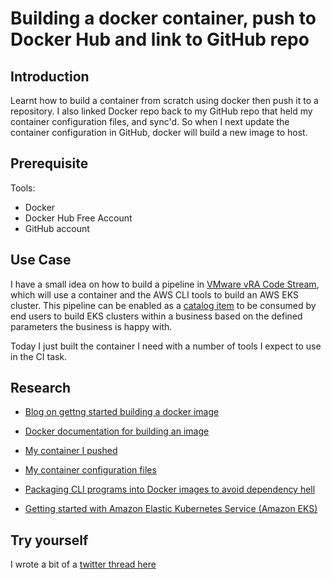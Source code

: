 # Building a docker container, push to Docker Hub and link to GitHub repo

## Introduction

Learnt how to build a container from scratch using docker then push it to a repository. I also linked Docker repo back to my GitHub repo that held my container configuration files, and sync'd. So when I next update the container configuration in GitHub, docker will build a new image to host.

## Prerequisite

Tools:
- Docker
- Docker Hub Free Account
- GitHub account

## Use Case

I have a small idea on how to build a pipeline in [VMware vRA Code Stream](https://docs.vmware.com/en/vRealize-Automation/8.4/Using-and-Managing-CodeStream/GUID-3625AE99-C60C-4517-803B-18C526ADCFF1.html), which will use a container and the AWS CLI tools to build an AWS EKS cluster. This pipeline can be enabled as a [catalog item](https://docs.vmware.com/en/vRealize-Automation/8.4/Getting-Started-Service-Broker/GUID-8DDBB69B-6316-40FC-B584-C4F89643FA27.html) to be consumed by end users to build EKS clusters within a business based on the defined parameters the business is happy with.

Today I just built the container I need with a number of tools I expect to use in the CI task. 

## Research

- [Blog on gettng started building a docker image](https://stackify.com/docker-build-a-beginners-guide-to-building-docker-images/)
- [Docker documentation for building an image](https://docs.docker.com/develop/develop-images/dockerfile_best-practices/)
- [My container I pushed](https://hub.docker.com/r/saintdle/aws-k8s-ci)
- [My container configuration files](https://github.com/saintdle/aws-k8s-ci)

- [Packaging CLI programs into Docker images to avoid dependency hell](https://andrewlock.net/packaging-cli-programs-into-docker-images-to-avoid-dependency-hell/)

- [Getting started with Amazon Elastic Kubernetes Service (Amazon EKS)](https://vzilla.co.uk/vzilla-blog/getting-started-with-amazon-elastic-kubernetes-service-amazon-eks)
## Try yourself

I wrote a bit of a [twitter thread here](https://twitter.com/saintdle/status/1388545101442560001?s=20)
